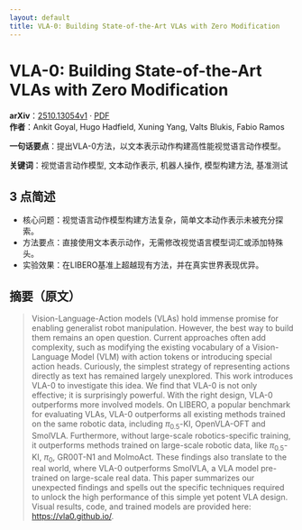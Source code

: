 ```yaml
---
layout: default
title: VLA-0: Building State-of-the-Art VLAs with Zero Modification
---
```


# VLA-0: Building State-of-the-Art VLAs with Zero Modification
**arXiv**：[2510.13054v1](https://arxiv.org/abs/2510.13054) · [PDF](https://arxiv.org/pdf/2510.13054.pdf)  
**作者**：Ankit Goyal, Hugo Hadfield, Xuning Yang, Valts Blukis, Fabio Ramos  

**一句话要点**：提出VLA-0方法，以文本表示动作构建高性能视觉语言动作模型。

**关键词**：视觉语言动作模型, 文本动作表示, 机器人操作, 模型构建方法, 基准测试

## 3 点简述
- 核心问题：视觉语言动作模型构建方法复杂，简单文本动作表示未被充分探索。
- 方法要点：直接使用文本表示动作，无需修改视觉语言模型词汇或添加特殊头。
- 实验效果：在LIBERO基准上超越现有方法，并在真实世界表现优异。

## 摘要（原文）

> Vision-Language-Action models (VLAs) hold immense promise for enabling
> generalist robot manipulation. However, the best way to build them remains an
> open question. Current approaches often add complexity, such as modifying the
> existing vocabulary of a Vision-Language Model (VLM) with action tokens or
> introducing special action heads. Curiously, the simplest strategy of
> representing actions directly as text has remained largely unexplored. This
> work introduces VLA-0 to investigate this idea. We find that VLA-0 is not only
> effective; it is surprisingly powerful. With the right design, VLA-0
> outperforms more involved models. On LIBERO, a popular benchmark for evaluating
> VLAs, VLA-0 outperforms all existing methods trained on the same robotic data,
> including $\pi_0.5$-KI, OpenVLA-OFT and SmolVLA. Furthermore, without
> large-scale robotics-specific training, it outperforms methods trained on
> large-scale robotic data, like $\pi_0.5$-KI, $\pi_0$, GR00T-N1 and MolmoAct.
> These findings also translate to the real world, where VLA-0 outperforms
> SmolVLA, a VLA model pre-trained on large-scale real data. This paper
> summarizes our unexpected findings and spells out the specific techniques
> required to unlock the high performance of this simple yet potent VLA design.
> Visual results, code, and trained models are provided here:
> https://vla0.github.io/.

